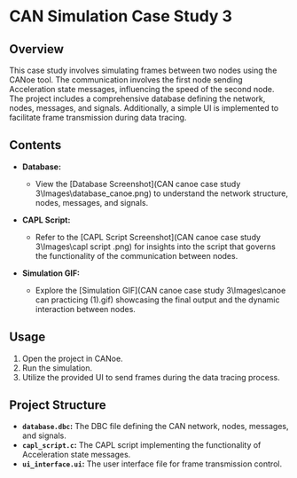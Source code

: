 # CAN Simulation Case Study 3

## Overview

This case study involves simulating frames between two nodes using the CANoe tool. The communication involves the first node sending Acceleration state messages, influencing the speed of the second node. The project includes a comprehensive database defining the network, nodes, messages, and signals. Additionally, a simple UI is implemented to facilitate frame transmission during data tracing.

## Contents

- **Database:**
  - View the [Database Screenshot](CAN canoe case study 3\Images\database_canoe.png) to understand the network structure, nodes, messages, and signals.

- **CAPL Script:**
  - Refer to the [CAPL Script Screenshot](CAN canoe case study 3\Images\capl script .png) for insights into the script that governs the functionality of the communication between nodes.

- **Simulation GIF:**
  - Explore the [Simulation GIF](CAN canoe case study 3\Images\canoe can practicing  (1).gif) showcasing the final output and the dynamic interaction between nodes.

## Usage

1. Open the project in CANoe.
2. Run the simulation.
3. Utilize the provided UI to send frames during the data tracing process.

## Project Structure

- **`database.dbc`:** The DBC file defining the CAN network, nodes, messages, and signals.
- **`capl_script.c`:** The CAPL script implementing the functionality of Acceleration state messages.
- **`ui_interface.ui`:** The user interface file for frame transmission control.




